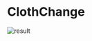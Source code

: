 # ClothChange

![result](https://github.com/golden-duck2/VertexRain/blob/master/VertexRain.gif?raw=true)
